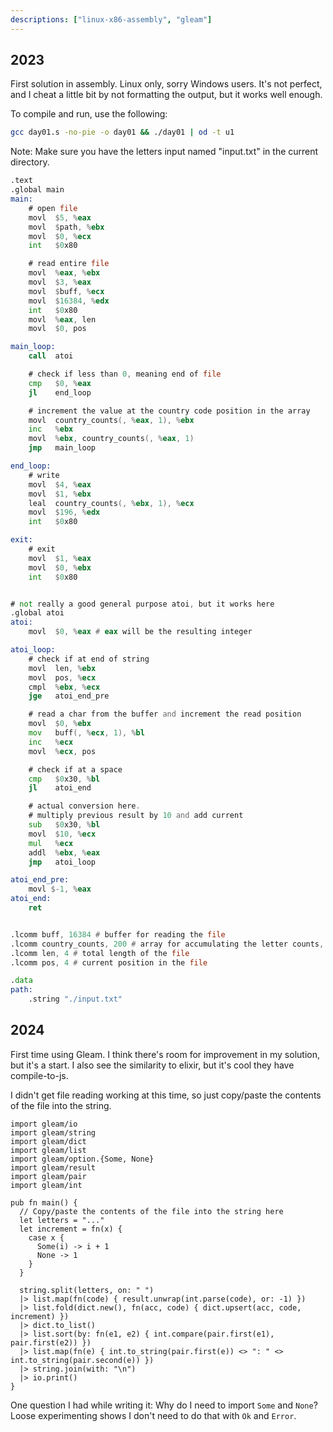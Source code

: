 ```yaml
---
descriptions: ["linux-x86-assembly", "gleam"]
---
```


## 2023

First solution in assembly. Linux only, sorry Windows users. It's not perfect, and I cheat a little bit by not formatting the output, but it works well enough.

To compile and run, use the following:

```sh
gcc day01.s -no-pie -o day01 && ./day01 | od -t u1
```

Note: Make sure you have the letters input named "input.txt" in the current directory.

```asm
.text
.global main
main:
	# open file
	movl  $5, %eax
	movl  $path, %ebx
	movl  $0, %ecx
	int   $0x80

	# read entire file
	movl  %eax, %ebx
	movl  $3, %eax
	movl  $buff, %ecx
	movl  $16384, %edx
	int   $0x80
	movl  %eax, len
	movl  $0, pos

main_loop:
	call  atoi

	# check if less than 0, meaning end of file
	cmp   $0, %eax
	jl    end_loop

	# increment the value at the country code position in the array
	movl  country_counts(, %eax, 1), %ebx
	inc   %ebx
	movl  %ebx, country_counts(, %eax, 1)
	jmp   main_loop

end_loop:
	# write
	movl  $4, %eax
	movl  $1, %ebx
	leal  country_counts(, %ebx, 1), %ecx
	movl  $196, %edx
	int   $0x80

exit:
	# exit
	movl  $1, %eax
	movl  $0, %ebx
	int   $0x80


# not really a good general purpose atoi, but it works here
.global atoi
atoi:
	movl  $0, %eax # eax will be the resulting integer

atoi_loop:
	# check if at end of string
	movl  len, %ebx
	movl  pos, %ecx
	cmpl  %ebx, %ecx
	jge   atoi_end_pre

	# read a char from the buffer and increment the read position
	movl  $0, %ebx
	mov   buff(, %ecx, 1), %bl
	inc   %ecx
	movl  %ecx, pos

	# check if at a space
	cmp   $0x30, %bl
	jl    atoi_end

	# actual conversion here.
	# multiply previous result by 10 and add current
	sub   $0x30, %bl
	movl  $10, %ecx
	mul   %ecx
	addl  %ebx, %eax
	jmp   atoi_loop

atoi_end_pre:
	movl $-1, %eax
atoi_end:
	ret


.lcomm buff, 16384 # buffer for reading the file
.lcomm country_counts, 200 # array for accumulating the letter counts, 1 byte per country
.lcomm len, 4 # total length of the file
.lcomm pos, 4 # current position in the file

.data
path:
	.string "./input.txt"
```

## 2024

First time using Gleam. I think there's room for improvement in my solution, but it's a start. I also see the similarity to elixir, but it's cool they have compile-to-js.

I didn't get file reading working at this time, so just copy/paste the contents of the file into the string.

```gleam
import gleam/io
import gleam/string
import gleam/dict
import gleam/list
import gleam/option.{Some, None}
import gleam/result
import gleam/pair
import gleam/int

pub fn main() {
  // Copy/paste the contents of the file into the string here
  let letters = "..."
  let increment = fn(x) {
    case x {
      Some(i) -> i + 1
      None -> 1
    }
  }

  string.split(letters, on: " ")
  |> list.map(fn(code) { result.unwrap(int.parse(code), or: -1) })
  |> list.fold(dict.new(), fn(acc, code) { dict.upsert(acc, code, increment) })
  |> dict.to_list()
  |> list.sort(by: fn(e1, e2) { int.compare(pair.first(e1), pair.first(e2)) })
  |> list.map(fn(e) { int.to_string(pair.first(e)) <> ": " <> int.to_string(pair.second(e)) })
  |> string.join(with: "\n")
  |> io.print()
}
```

One question I had while writing it: Why do I need to import `Some` and `None`? Loose experimenting shows I don't need to do that with `Ok` and `Error`.
